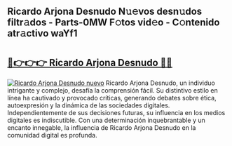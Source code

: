 ## Ricardo Arjona Desnudo N𝚞𝚎vos desn𝚞dos filtr𝚊dos - Parts-0MW F𝚘tos vid𝚎o - C𝚘ntenido atr𝚊ctivo waYf1

# <h2><a href="http://mb7ta4t.tromn.icu/?c=Ricardo+Arjona+Desnudo">🔗👉👉👉 Ricardo Arjona Desnudo 🔗🔗</a></h2>

[![Ricardo Arjona Desnudo nuevo](https://i.imgur.com/pEAQMta.gif)](http://mb7ta4t.tromn.icu/?c=Ricardo+Arjona+Desnudo)
Ricardo Arjona Desnudo, un individuo intrigante y complejo, desafía la comprensión fácil. Su distintivo estilo en línea ha cautivado y provocado críticas, generando debates sobre ética, autoexpresión y la dinámica de las sociedades digitales. Independientemente de sus decisiones futuras, su influencia en los medios digitales es indiscutible. Con una determinación inquebrantable y un encanto innegable, la influencia de Ricardo Arjona Desnudo en la comunidad digital es profunda.
